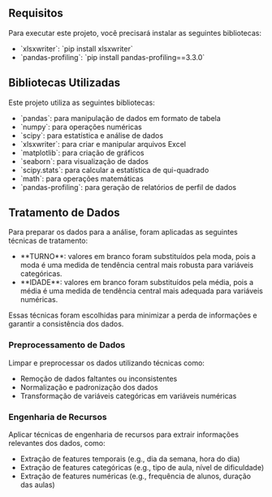 <h2>Requisitos</h2>
<p>Para executar este projeto, você precisará instalar as seguintes bibliotecas:</p>
<ul>
    <li>`xlsxwriter`: `pip install xlsxwriter`</li>
    <li>`pandas-profiling`: `pip install pandas-profiling==3.3.0`</li>
</ul>

<h2>Bibliotecas Utilizadas</h2>
<p>Este projeto utiliza as seguintes bibliotecas:</p>
<ul>
    <li>`pandas`: para manipulação de dados em formato de tabela</li>
    <li>`numpy`: para operações numéricas</li>
    <li>`scipy`: para estatística e análise de dados</li>
    <li>`xlsxwriter`: para criar e manipular arquivos Excel</li>
    <li>`matplotlib`: para criação de gráficos</li>
    <li>`seaborn`: para visualização de dados</li>
    <li>`scipy.stats`: para calcular a estatística de qui-quadrado</li>
    <li>`math`: para operações matemáticas</li>
    <li>`pandas-profiling`: para geração de relatórios de perfil de dados</li>
</ul>

<h2>Tratamento de Dados</h2>
<p>Para preparar os dados para a análise, foram aplicadas as seguintes técnicas de tratamento:</p>
<ul>
    <li>**TURNO**: valores em branco foram substituídos pela moda, pois a moda é uma medida de tendência central mais robusta para variáveis categóricas.</li>
    <li>**IDADE**: valores em branco foram substituídos pela média, pois a média é uma medida de tendência central mais adequada para variáveis numéricas.</li>
</ul>
<p>Essas técnicas foram escolhidas para minimizar a perda de informações e garantir a consistência dos dados.</p>
<h3>Preprocessamento de Dados</h3> <p>Limpar e preprocessar os dados utilizando técnicas como:</p> <ul> <li>Remoção de dados faltantes ou inconsistentes</li> <li>Normalização e padronização dos dados</li> <li>Transformação de variáveis categóricas em variáveis numéricas</li> </ul> <h3>Engenharia de Recursos</h3> <p>Aplicar técnicas de engenharia de recursos para extrair informações relevantes dos dados, como:</p> <ul> <li>Extração de features temporais (e.g., dia da semana, hora do dia)</li> <li>Extração de features categóricas (e.g., tipo de aula, nível de dificuldade)</li> <li>Extração de features numéricas (e.g., frequência de alunos, duração das aulas)</li> </ul>
